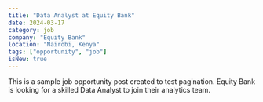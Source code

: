 ```yaml
---
title: "Data Analyst at Equity Bank"
date: 2024-03-17
category: job
company: "Equity Bank"
location: "Nairobi, Kenya"
tags: ["opportunity", "job"]
isNew: true
---
```


This is a sample job opportunity post created to test pagination. Equity Bank is looking for a skilled Data Analyst to join their analytics team. 